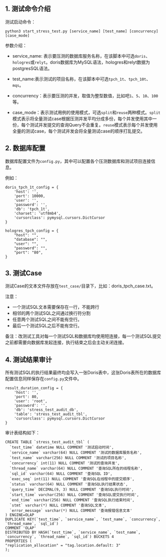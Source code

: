 ## 1. 测试命令介绍

测试启动命令：
```commandline
python3 start_stress_test.py [service_name] [test_name] [concurrency] [case_mode]
```
参数介绍：

* service_name: 表示要压测的数据库服务名称，在该脚本中可选`doris`、`hologres`或`relyt`。doris数据库为MySQL语法，hologres和relyt数据为postgresSQL语法。

* test_name:表示测试的项目名称，在该脚本中可选`tpch_1t`、`tpch_10t`、`mqs`。

* concurrency：表示要压测的并发，取值为整型数值，比如吧`1`、`5`、`10`、`100`等。

* case_mode：表示测试用例的使用模式，可选`split`和`reuse`两种模式。`split`模式表示将全量测试case根据压测并发平均分成多份，每个并发使用其中一份，每个测试并发提交的查询Query不会重复。`reuse`模式表示每个并发使用全量的测试case，每个测试并发会将全量测试case的顺序打乱提交。

## 2. 数据库配置

数据库配置文件为`config.py`，其中可以配置各个压测数据库和测试项目连接信息。

例如：
```commandline
doris_tpch_1t_config = {
    'host': '',
    'port': 10000,
    'user': '',
    'password': '',
    'db': 'tpch_1t',
    'charset': 'utf8mb4',
    'cursorclass': pymysql.cursors.DictCursor
}

hologres_tpch_config = {
    "host": "",
    "database": "",
    "user": "",
    "password": "",
    "port": "80",
}
```

## 3. 测试Case

测试Case的文本文件存放在`test_case/`目录下，比如：doris_tpch_case.txt。

注意：
* 一个测试SQL文本需要保存在一行，不能跨行
* 相邻的两个测试SQL之间通过换行符分割
* 任意两个测试SQL之间不能有空行。
* 最后一个测试SQL之后不能有空行。

备注：改测试工具对每一个测试SQL和数据库均使用短连接，每一个测试SQL提交之前都需要向数据库发起连接，执行结束之后会主动关闭连接。

## 4. 测试结果审计

所有测试SQL的执行结果最终均会写入一张Doris表中，这张Doris表所在的数据库配置信息同样保存在`config.py`文件中。

```commandline
result_duration_config = {
    'host': '',
    'port': 80,
    'user': 'root',
    'password': '',
    'db': 'stress_test_audit_db',
    'table': 'stress_test_audit_tbl',
    'cursorclass': pymysql.cursors.DictCursor
}
```

审计表结构如下：
```commandline
CREATE TABLE `stress_test_audit_tbl` (
  `test_time` datetime NULL COMMENT '测试启动时间',
  `service_name` varchar(64) NULL COMMENT '测试的数据库服务名称',
  `test_name` varchar(256) NULL COMMENT '测试的项目名称',
  `concurrency` int(11) NULL COMMENT '测试的查询并发',
  `thread_name` varchar(64) NULL COMMENT '查询SQL所在的线程名称',
  `sql_id` varchar(64) NULL COMMENT '查询SQL ID',
  `exec_seq` int(11) NULL COMMENT '查询SQL在线程中的提交顺序',
  `status` varchar(64) NULL COMMENT '查询SQL执行结果状态',
  `query_time` DECIMAL(9, 3) NULL COMMENT '查询SQL执行时间',
  `start_time` varchar(256) NULL COMMENT '查询SQL提交执行时间',
  `end_time` varchar(256) NULL COMMENT '查询SQL执行结束时间',
  `stmt` varchar(*) NULL COMMENT '查询SQL文本',
  `error_message` varchar(*) NULL COMMENT '查询报错信息文本'
) ENGINE=OLAP
DUPLICATE KEY(`test_time`, `service_name`, `test_name`, `concurrency`, `thread_name`, `sql_id`)
COMMENT 'OLAP'
DISTRIBUTED BY HASH(`test_time`, `service_name`, `test_name`, `concurrency`, `thread_name`, `sql_id`) BUCKETS 4
PROPERTIES (
"replication_allocation" = "tag.location.default: 3"
);
```